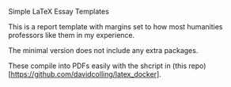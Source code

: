 Simple LaTeX Essay Templates

This is a report template with margins set to how most humanities professors like them in my experience.

The minimal version does not include any extra packages.

These compile into PDFs easily with the shcript in (this repo)[https://github.com/davidcolling/latex_docker].
